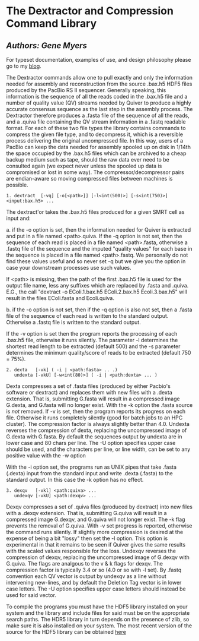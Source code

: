 # The Dextractor and Compression Command Library

## _Authors: Gene Myers_

For typeset documentation, examples of use, and design philosophy please go to
my [blog](https://dazzlerblog.wordpress.com/command-guides/dextractor-command-guide).

The Dextractor commands allow one to pull exactly and only the information needed for
assembly and reconstruction from the source .bax.h5 HDF5 files produced by the PacBio
RS II sequencer.  Generally speaking, this information is the sequence of all the reads
coded in the .bax.h5 file and a number of quality value (QV) streams needed by Quiver
to produce a highly accurate consensus sequence as the last step in the assembly
process.  The Dextractor therefore produces a .fasta file of the sequence of all the
reads, and a .quiva file containing the QV stream information in a .fastq readable
format.  For each of these two file types the library contains commands to compress the
given file type, and to decompress it, which is a reversible process delivering the
original uncompressed file.  In this way, users of a PacBio can keep the data needed
for assembly spooled up on disk in 1/14th the space occupied by the .bax.h5 files which
can be archived to a cheap backup medium such as tape, should the raw data ever need to
be consulted again (we expect never unless the spooled up data is compromised or lost
in some way).  The compressor/decompressor pairs are endian-aware so moving compressed
files between machines is possible.

```
1. dextract  [-vq] [-o[<path>]] [-l<int(500)>] [-s<int(750)>] <input:bax.h5> ...
```

The dextract'or takes the .bax.h5 files produced for a given SMRT cell as
input and:

a. if the -o option is set, then the information needed for Quiver is extracted
and put in a file named \<path\>.quiva.  If the -q option is not set, then the
sequence of each read is placed in a file named \<path\>.fasta, otherwise a
.fastq file of the sequence and the imputed "quality values" for each base in
the sequence is placed in a file named \<path\>.fastq.  We personally do not
find these values useful and so never set -q but we give you the option in
case your downstream processes use such values.

  If \<path\> is missing, then the path of the first .bax.h5 file is used for the
  output file name, less any suffixes which are replaced by .fasta and .quiva.
  E.G., the call "dextract -o EColi.1.bax.h5 EColi.2.bax.h5 Ecoli.3.bax.h5"
  will result in the files EColi.fasta and Ecoli.quiva.

b. if the -o option is not set, then if the -q option is also not set, then a
.fasta file of the sequence of each read is written to the standard output.
Otherwise a .fastq file is written to the standard output.

If the -v option is set then the program reports the processing of each .bax.h5
file, otherwise it runs silently.  The parameter -l determines the shortest read
length to be extracted (default 500) and the -s parameter determines the minimum
quality/score of reads to be extracted (default 750 = 75%).


```
2. dexta   [-vk] ( -i | <path:fasta> .. .)
   undexta [-vkU] [-w<int(80)>] ( -i | <path:dexta> ... )
```

Dexta compresses a set of .fasta files (produced by either Pacbio's software or
dextract) and replaces them with new files with a .dexta extension.  That is,
submitting G.fasta will result in a compressed image G.dexta, and G.fasta
will no longer exist.  With the -k option the .fasta source is *not* removed.  If
-v is set, then the program reports its progress on each file.  Otherwise it runs
completely silently (good for batch jobs to an HPC cluster).  The compression
factor is always slightly better than 4.0.  Undexta reverses the compression of
dexta, replacing the uncompressed image of G.dexta with G.fasta.  By default the
sequences output by undexta are in lower case and 80 chars per line.  The -U
option specifies upper case should be used, and the characters per line, or line
width, can be set to any positive value with the -w option

With the -i option set, the programs run as UNIX pipes that take .fasta (.dexta)
input from the standard input and write .dexta (.fasta) to the standard output.
In this case the -k option has no effect.


```
3. dexqv   [-vkl] <path:quiva> ...
   undexqv [-vkU] <path:dexqv> ...
```

Dexqv compresses a set of .quiva files (produced by dextract) into new files with a
.dexqv extension.  That is, submitting G.quiva will result in a compressed image
G.dexqv, and G.quiva will not longer exist.  The -k flag prevents the removal
of G.quiva.   With -v set progress is reported, otherwise the command runs
silently.  If slightly more compression is desired at the expense of being a bit
"lossy" then set the -l option.  This option is experimental in that it remains to
be seen if Quiver gives the same results with the scaled values responsible for the
loss.  Undexqv reverses the compression of dexqv, replacing the uncompressed image
of G.dexqv with G.quiva.  The flags are analgous to the v & k flags for dexqv.
The compression factor is typically 3.4 or so (4.0 or so with -l set).  By .fastq
convention each QV vector is output by undexqv as a line without intervening
new-lines, and by default the Deletion Tag vector is in lower case letters. The -U
option specifies upper case letters should instead be used for said vector.


To compile the programs you must have the HDF5 library installed on your system and
the library and include files for said must be on the appropriate search paths.  The
HDR5 library in turn depends on the presence of zlib, so make sure it is also installed
on your system.  The most recent version of the source for the HDF5 library can be
obtained [here](http://www.hdfgroup.org/HDF5/release/obtainsrc.htm)
